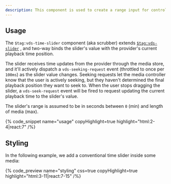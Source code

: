 ```yaml
---
description: This component is used to create a range input for controlling the current time of playback.
---
```


## Usage

The `$tag:vds-time-slider` component (aka scrubber) extends [`$tag:vds-slider`](/docs/player/components/ui/slider/) ,
and two-way binds the slider's value with the provider's current playback time position.

The slider receives time updates from the provider through the media store, and it'll actively
dispatch a `vds-seeking-request` event (throttled to once per `100ms`) as the slider value
changes. Seeking requests let the media controller know that the user is actively seeking, but
they haven't determined the final playback position they want to seek to. When the user stops
dragging the slider, a `vds-seek-request` event will be fired to request updating the
current playback time to the slider's value.

The slider's range is assumed to be in seconds between `0` (min) and length of media (max).

{% code_snippet name="usage" copyHighlight=true highlight="html:2-4|react:7" /%}

## Styling

In the following example, we add a conventional time slider inside some media:

{% code_preview name="styling" css=true copyHighlight=true highlight="html:3-11|react:7-15" /%}

